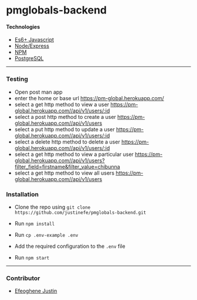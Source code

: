 # pmglobals-backend

#### Technologies

- [Es6+ Javascript](https://www.ecma-international.org/ecma-262/9.0/index.html)
- [Node/Express](https://nodejs.org/en/)
- [NPM](npmjs.com)
- [PostgreSQL](https://www.postgresql.org/)

---

### Testing

- Open post man app
- enter the home or base url https://pm-global.herokuapp.com/
- select a get http method to view a user https://pm-global.herokuapp.com//api/v1/users/:id
- select a post http method to create a user https://pm-global.herokuapp.com//api/v1/users
- select a put http method to update a user https://pm-global.herokuapp.com//api/v1/users/:id
- select a delete http method to delete a user https://pm-global.herokuapp.com//api/v1/users/:id
- select a get http method to view a particular user https://pm-global.herokuapp.com//api/v1/users?filter_field=firstname&filter_value=chibunna
- select a get http method to view all users https://pm-global.herokuapp.com//api/v1/users

### Installation

- Clone the repo using `git clone https://github.com/justinefe/pmglobals-backend.git`

- Run `npm install`

- Run `cp .env-example .env`

- Add the required configuration to the `.env` file

- Run `npm start`

---

### Contributor

- [Efeoghene Justin](https://github.com/justinefe)
